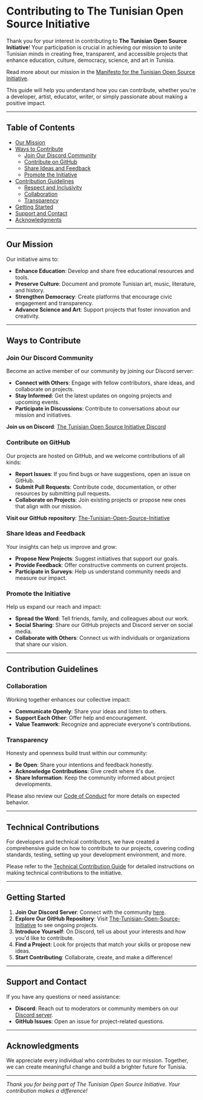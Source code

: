 # Contributing to The Tunisian Open Source Initiative

Thank you for your interest in contributing to **The Tunisian Open Source Initiative**! Your participation is crucial in achieving our mission to unite Tunisian minds in creating free, transparent, and accessible projects that enhance education, culture, democracy, science, and art in Tunisia.

Read more about our mission in the [Manifesto for the Tunisian Open Source Initiative](MANIFESTO.md).

This guide will help you understand how you can contribute, whether you're a developer, artist, educator, writer, or simply passionate about making a positive impact.

---

## Table of Contents

- [Our Mission](#our-mission)
- [Ways to Contribute](#ways-to-contribute)
  - [Join Our Discord Community](#join-our-discord-community)
  - [Contribute on GitHub](#contribute-on-github)
  - [Share Ideas and Feedback](#share-ideas-and-feedback)
  - [Promote the Initiative](#promote-the-initiative)
- [Contribution Guidelines](#contribution-guidelines)
  - [Respect and Inclusivity](#respect-and-inclusivity)
  - [Collaboration](#collaboration)
  - [Transparency](#transparency)
- [Getting Started](#getting-started)
- [Support and Contact](#support-and-contact)
- [Acknowledgments](#acknowledgments)

---

## Our Mission

Our initiative aims to:

- **Enhance Education**: Develop and share free educational resources and tools.
- **Preserve Culture**: Document and promote Tunisian art, music, literature, and history.
- **Strengthen Democracy**: Create platforms that encourage civic engagement and transparency.
- **Advance Science and Art**: Support projects that foster innovation and creativity.

---

## Ways to Contribute

### Join Our Discord Community

Become an active member of our community by joining our Discord server:

- **Connect with Others**: Engage with fellow contributors, share ideas, and collaborate on projects.
- **Stay Informed**: Get the latest updates on ongoing projects and upcoming events.
- **Participate in Discussions**: Contribute to conversations about our mission and initiatives.

**Join us on Discord**: [The Tunisian Open Source Initiative Discord](https://discord.gg/cTn5EPjE)

### Contribute on GitHub

Our projects are hosted on GitHub, and we welcome contributions of all kinds:

- **Report Issues**: If you find bugs or have suggestions, open an issue on GitHub.
- **Submit Pull Requests**: Contribute code, documentation, or other resources by submitting pull requests.
- **Collaborate on Projects**: Join existing projects or propose new ones that align with our mission.

**Visit our GitHub repository**: [The-Tunisian-Open-Source-Initiative](https://github.com/Tunisian-Open-Source-Initiative/The-Tunisian-Open-Source-Initiative)

### Share Ideas and Feedback

Your insights can help us improve and grow:

- **Propose New Projects**: Suggest initiatives that support our goals.
- **Provide Feedback**: Offer constructive comments on current projects.
- **Participate in Surveys**: Help us understand community needs and measure our impact.

### Promote the Initiative

Help us expand our reach and impact:

- **Spread the Word**: Tell friends, family, and colleagues about our work.
- **Social Sharing**: Share our GitHub projects and Discord server on social media.
- **Collaborate with Others**: Connect us with individuals or organizations that share our vision.

---

## Contribution Guidelines

### Collaboration

Working together enhances our collective impact:

- **Communicate Openly**: Share your ideas and listen to others.
- **Support Each Other**: Offer help and encouragement.
- **Value Teamwork**: Recognize and appreciate everyone's contributions.

### Transparency

Honesty and openness build trust within our community:

- **Be Open**: Share your intentions and feedback honestly.
- **Acknowledge Contributions**: Give credit where it's due.
- **Share Information**: Keep the community informed about project developments.

Please also review our [Code of Conduct](CODE_OF_CONDUCT.md) for more details on expected behavior.

---

## Technical Contributions

For developers and technical contributors, we have created a comprehensive guide on how to contribute to our projects, covering coding standards, testing, setting up your development environment, and more.

Please refer to the [Technical Contribution Guide](contributing_guides/TECHNICAL_GUIDE.md) for detailed instructions on making technical contributions to the initiative.

---

## Getting Started

1. **Join Our Discord Server**: Connect with the community [here](https://discord.gg/cTn5EPjE).
2. **Explore Our GitHub Repository**: Visit [The-Tunisian-Open-Source-Initiative](https://github.com/Tunisian-Open-Source-Initiative/The-Tunisian-Open-Source-Initiative) to see ongoing projects.
3. **Introduce Yourself**: On Discord, tell us about your interests and how you'd like to contribute.
4. **Find a Project**: Look for projects that match your skills or propose new ideas.
5. **Start Contributing**: Collaborate, create, and make a difference!

---

## Support and Contact

If you have any questions or need assistance:

- **Discord**: Reach out to moderators or community members on our [Discord server](https://discord.gg/cTn5EPjE).
- **GitHub Issues**: Open an issue for project-related questions.

---

## Acknowledgments

We appreciate every individual who contributes to our mission. Together, we can create meaningful change and build a brighter future for Tunisia.

---

*Thank you for being part of The Tunisian Open Source Initiative. Your contribution makes a difference!*
